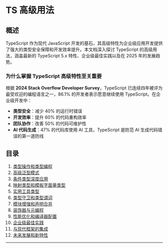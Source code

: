 # TS 高级用法

## 概述

TypeScript 作为现代 JavaScript 开发的基石，其高级特性为企业级应用开发提供了强大的类型安全保障和开发效率提升。本文档深入探讨 TypeScript 的高级用法，涵盖最新的 TypeScript 5.x 特性、企业级最佳实践以及在 2025 年的发展趋势。

### 为什么掌握 TypeScript 高级特性至关重要

根据 **2024 Stack Overflow Developer Survey**，TypeScript 已连续四年被评为最受欢迎的编程语言之一，86.1% 的开发者表示愿意继续使用 TypeScript。在企业级开发中：

- **类型安全**：减少 40% 的运行时错误
- **开发效率**：提升 60% 的代码重构效率  
- **团队协作**：改善 50% 的代码可维护性
- **AI 代码生成**：47% 的代码库使用 AI 工具，TypeScript 是防范 AI 生成代码错误的第一道防线

## 目录

1. [类型操作和类型编程](#1-类型操作和类型编程)
2. [高级泛型模式](#2-高级泛型模式)
3. [条件类型深度应用](#3-条件类型深度应用)
4. [映射类型和模板字面量类型](#4-映射类型和模板字面量类型)
5. [实用工具类型](#5-实用工具类型)
6. [类型守卫和类型谓词](#6-类型守卫和类型谓词)
7. [模块增强和声明合并](#7-模块增强和声明合并)
8. [装饰器与元编程](#8-装饰器与元编程)
9. [性能优化和编译器配置](#9-性能优化和编译器配置)
10. [企业级最佳实践](#10-企业级最佳实践)
11. [与现代框架的集成](#11-与现代框架的集成)
12. [未来发展和新特性](#12-未来发展和新特性)

---

